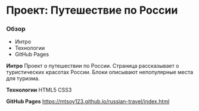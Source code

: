 # Проект: Путешествие по России

### Обзор
* Интро
* Технологии
* GitHub Pages

**Интро**
Проект о путешествии по России. Страница рассказывает о туристических красотах России. Блоки описывают непопулярные места для туризма.

**Технологии**
HTML5
CSS3

**GitHub Pages**
https://mtsoy123.github.io/russian-travel/index.html

